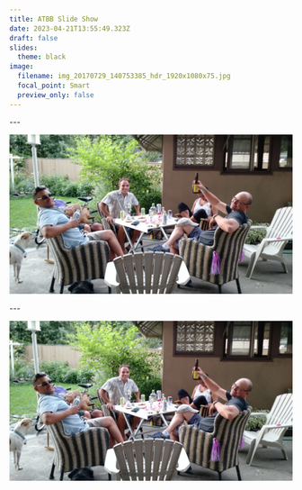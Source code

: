 ```yaml
---
title: ATBB Slide Show
date: 2023-04-21T13:55:49.323Z
draft: false
slides:
  theme: black
image:
  filename: img_20170729_140753385_hdr_1920x1080x75.jpg
  focal_point: Smart
  preview_only: false
---
```

\-﻿--

![](img_20170726_203517927_1920x1080x75.jpg)

\-﻿--

![](img_20170726_203517927_1920x1080x75.jpg)